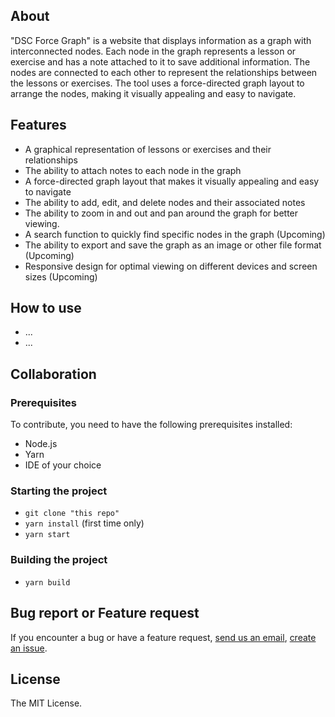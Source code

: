 ## About

"DSC Force Graph" is a website that displays information as a graph with interconnected nodes. Each node in the graph represents a lesson or exercise and has a note attached to it to save additional information. The nodes are connected to each other to represent the relationships between the lessons or exercises. The tool uses a force-directed graph layout to arrange the nodes, making it visually appealing and easy to navigate.

## Features
- A graphical representation of lessons or exercises and their relationships
- The ability to attach notes to each node in the graph
- A force-directed graph layout that makes it visually appealing and easy to navigate
- The ability to add, edit, and delete nodes and their associated notes
- The ability to zoom in and out and pan around the graph for better viewing.
- A search function to quickly find specific nodes in the graph (Upcoming)
- The ability to export and save the graph as an image or other file format (Upcoming)
- Responsive design for optimal viewing on different devices and screen sizes (Upcoming)

## How to use
- ...
- ...


## Collaboration

### Prerequisites

To contribute, you need to have the following prerequisites installed:

- Node.js
- Yarn
- IDE of your choice

### Starting the project
- `git clone "this repo"`
- `yarn install` (first time only)
- `yarn start`

### Building the project

- `yarn build`

## Bug report or Feature request

If you encounter a bug or have a feature request, [send us an email](mailto:lequocuyit@gmai.com), [create an issue](https://github.com/UyLeQuoc/dsc-force-graph/issues).

## License

The MIT License.
